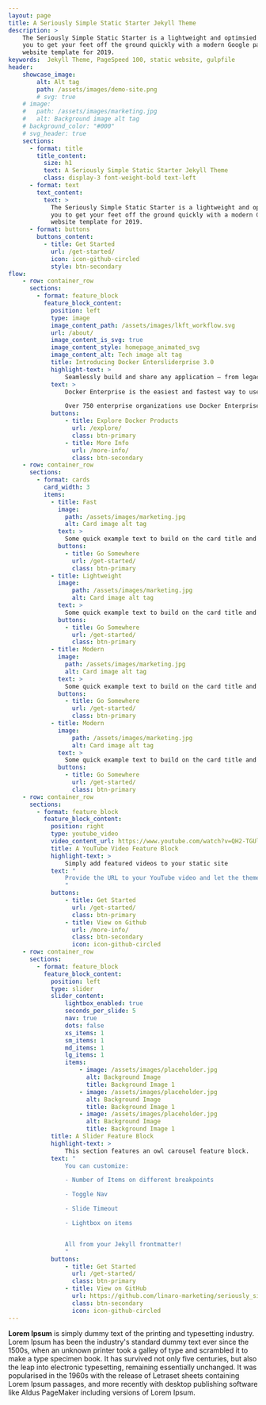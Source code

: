 ```yaml
---
layout: page
title: A Seriously Simple Static Starter Jekyll Theme
description: >
    The Seriously Simple Static Starter is a lightweight and optimsied Jekyll theme. This theme allows
    you to get your feet off the ground quickly with a modern Google pagespeed 100 out-of-the-box
    website template for 2019.
keywords:  Jekyll Theme, PageSpeed 100, static website, gulpfile
header:
    showcase_image:
        alt: Alt tag
        path: /assets/images/demo-site.png
        # svg: true
    # image:
    #   path: /assets/images/marketing.jpg
    #   alt: Background image alt tag
    # background_color: "#000"
    # svg_header: true
    sections:
      - format: title
        title_content:
          size: h1
          text: A Seriously Simple Static Starter Jekyll Theme
          class: display-3 font-weight-bold text-left
      - format: text
        text_content:
          text: >
            The Seriously Simple Static Starter is a lightweight and optimsied Jekyll theme. This theme allows
            you to get your feet off the ground quickly with a modern Google pagespeed 100 out-of-the-box
            website template for 2019.
      - format: buttons
        buttons_content:
          - title: Get Started
            url: /get-started/
            icon: icon-github-circled
            style: btn-secondary
flow:
    - row: container_row
      sections:
        - format: feature_block
          feature_block_content:
            position: left
            type: image
            image_content_path: /assets/images/lkft_workflow.svg
            url: /about/
            image_content_is_svg: true
            image_content_style: homepage_animated_svg
            image_content_alt: Tech image alt tag
            title: Introducing Docker Entersliderprise 3.0
            highlight-text: >
                Seamlessly build and share any application — from legacy to what comes next — and securely run them anywhere.
            text: >
                Docker Enterprise is the easiest and fastest way to use containers and [Kubernetes](https://www.docker.com/products/kubernetes) at scale and delivers the fastest time to production for modern applications, securely running them from hybrid cloud to the edge.

                Over 750 enterprise organizations use Docker Enterprise for everything from modernizing traditional applications to [microservices](https://www.docker.com/solutions/microservices)and data science.
            buttons:
                - title: Explore Docker Products
                  url: /explore/
                  class: btn-primary
                - title: More Info
                  url: /more-info/
                  class: btn-secondary
    - row: container_row
      sections:
        - format: cards
          card_width: 3
          items:
            - title: Fast
              image:
                path: /assets/images/marketing.jpg
                alt: Card image alt tag
              text: >
                Some quick example text to build on the card title and make up the bulk of the card's content.
              buttons:
                - title: Go Somewhere
                  url: /get-started/
                  class: btn-primary
            - title: Lightweight
              image:
                  path: /assets/images/marketing.jpg
                  alt: Card image alt tag
              text: >
                Some quick example text to build on the card title and make up the bulk of the card's content.
              buttons:
                - title: Go Somewhere
                  url: /get-started/
                  class: btn-primary
            - title: Modern
              image:
                path: /assets/images/marketing.jpg
                alt: Card image alt tag
              text: >
                Some quick example text to build on the card title and make up the bulk of the card's content.
              buttons:
                - title: Go Somewhere
                  url: /get-started/
                  class: btn-primary
            - title: Modern
              image:
                  path: /assets/images/marketing.jpg
                  alt: Card image alt tag
              text: >
                Some quick example text to build on the card title and make up the bulk of the card's content.
              buttons:
                - title: Go Somewhere
                  url: /get-started/
                  class: btn-primary
    - row: container_row
      sections:
        - format: feature_block
          feature_block_content:
            position: right
            type: youtube_video
            video_content_url: https://www.youtube.com/watch?v=QH2-TGUlwu4
            title: A YouTube Video Feature Block
            highlight-text: >
                Simply add featured videos to your static site
            text: "
                Provide the URL to your YouTube video and let the theme do the rest!
                "
            buttons:
                - title: Get Started
                  url: /get-started/
                  class: btn-primary
                - title: View on Github
                  url: /more-info/
                  class: btn-secondary
                  icon: icon-github-circled
    - row: container_row
      sections:
        - format: feature_block
          feature_block_content:
            position: left
            type: slider
            slider_content:
                lightbox_enabled: true
                seconds_per_slide: 5
                nav: true
                dots: false
                xs_items: 1
                sm_items: 1
                md_items: 1
                lg_items: 1
                items:
                    - image: /assets/images/placeholder.jpg
                      alt: Background Image
                      title: Background Image 1
                    - image: /assets/images/placeholder.jpg
                      alt: Background Image
                      title: Background Image 1
                    - image: /assets/images/placeholder.jpg
                      alt: Background Image
                      title: Background Image 1
            title: A Slider Feature Block
            highlight-text: >
                This section features an owl carousel feature block.
            text: "
                You can customize:

                - Number of Items on different breakpoints

                - Toggle Nav

                - Slide Timeout

                - Lightbox on items


                All from your Jekyll frontmatter!
                "
            buttons:
                - title: Get Started
                  url: /get-started/
                  class: btn-primary
                - title: View on GitHub
                  url: https://github.com/linaro-marketing/seriously_simple_static_starter/wiki
                  class: btn-secondary
                  icon: icon-github-circled
---
```

**Lorem Ipsum** is simply dummy text of the printing and typesetting industry. Lorem Ipsum has been the industry's standard dummy text ever since the 1500s, when an unknown printer took a galley of type and scrambled it to make a type specimen book. It has survived not only five centuries, but also the leap into electronic typesetting, remaining essentially unchanged. It was popularised in the 1960s with the release of Letraset sheets containing Lorem Ipsum passages, and more recently with desktop publishing software like Aldus PageMaker including versions of Lorem Ipsum.

